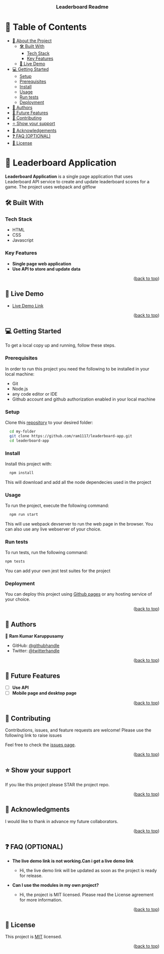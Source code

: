 <a name="readme-top"></a>

<div align="center">

  <h3><b>Leaderboard Readme</b></h3>

</div>

<!-- TABLE OF CONTENTS -->

# 📗 Table of Contents

- [📖 About the Project](#about-project)
  - [🛠 Built With](#built-with)
    - [Tech Stack](#tech-stack)
    - [Key Features](#key-features)
  - [🚀 Live Demo](#live-demo)
- [💻 Getting Started](#getting-started)
  - [Setup](#setup)
  - [Prerequisites](#prerequisites)
  - [Install](#install)
  - [Usage](#usage)
  - [Run tests](#run-tests)
  - [Deployment](#triangular_flag_on_post-deployment)
- [👥 Authors](#authors)
- [🔭 Future Features](#future-features)
- [🤝 Contributing](#contributing)
- [⭐️ Show your support](#support)
- [🙏 Acknowledgements](#acknowledgements)
- [❓ FAQ (OPTIONAL)](#faq)
- [📝 License](#license)


# 📖 Leaderboard Application <a name="about-project"></a>


**Leaderboard Application** is a single page application that uses Leaderboard API service to create and update leaderboard scores for a game. The project uses webpack and gitflow

## 🛠 Built With <a name="built-with"></a>

### Tech Stack <a name="tech-stack"></a>

  <ul>
    <li>HTML</li>
    <li>CSS</li>
    <li>Javascript</li>
  </ul>

<!-- Features -->

### Key Features <a name="key-features"></a>

- **Single page web application**
- **Use API to store and update data**


<p align="right">(<a href="#readme-top">back to top</a>)</p>


## 🚀 Live Demo <a name="live-demo"></a>


- [Live Demo Link](To-be-updated)

<p align="right">(<a href="#readme-top">back to top</a>)</p>

<!-- GETTING STARTED -->

## 💻 Getting Started <a name="getting-started"></a>


To get a local copy up and running, follow these steps.

### Prerequisites

In order to run this project you need the following to be installed in your local machine:
<ul>
<li>Git</li>
<li>Node.js</li>
<li>any code editor or IDE</li>
<li>Github account and github authorization enabled in your local machine</li>
</ul>

### Setup

Clone this [repository](https://github.com/ram1117/leaderboard-app.git) to your desired folder:

```sh
  cd my-folder
  git clone https://github.com/ram1117/leaderboard-app.git
  cd leaderboard-app
```

### Install

Install this project with:

```sh
  npm install
```

This will download and add all the node dependecies used in the project

### Usage

To run the project, execute the following command:


```sh
  npm run start
```
This will use webpack devserver to run the web page in the browser. You can also use any live webserver of your choice.

### Run tests

To run tests, run the following command:

```sh
npm tests
```

You can add your own jest test suites for the project

### Deployment

You can deploy this project using [Github pages](https://docs.github.com/en/pages) or any hosting service of your choice.


<p align="right">(<a href="#readme-top">back to top</a>)</p>

<!-- AUTHORS -->

## 👥 Authors <a name="authors"></a>

👤 **Ram Kumar Karuppusamy**

- GitHub: [@githubhandle](https://github.com/ram1117)
- Twitter: [@twitterhandle](https://twitter.com/ram_karuppusamy)


<p align="right">(<a href="#readme-top">back to top</a>)</p>

<!-- FUTURE FEATURES -->

## 🔭 Future Features <a name="future-features"></a>

- [ ] **Use API**
- [ ] **Mobile page and desktop page**

<p align="right">(<a href="#readme-top">back to top</a>)</p>

<!-- CONTRIBUTING -->

## 🤝 Contributing <a name="contributing"></a>

Contributions, issues, and feature requests are welcome! Please use the following link to raise issues

Feel free to check the [issues page](https://github.com/ram1117/leaderboard-app/issues).

<p align="right">(<a href="#readme-top">back to top</a>)</p>

<!-- SUPPORT -->

## ⭐️ Show your support <a name="support"></a>

If you like this project please STAR the project repo. 

<p align="right">(<a href="#readme-top">back to top</a>)</p>

<!-- ACKNOWLEDGEMENTS -->

## 🙏 Acknowledgments <a name="acknowledgements"></a>

I would like to thank in advance my future collaborators.

<p align="right">(<a href="#readme-top">back to top</a>)</p>

<!-- FAQ (optional) -->

## ❓ FAQ (OPTIONAL) <a name="faq"></a>


- **The live demo link is not working.Can i get a live demo link**

  - Hi, the live demo link will be updated as soon as the project is ready for release.

- **Can I use the modules in my own project?**

  - Hi, the project is MIT licensed. Please read the License agreement for more information.

<p align="right">(<a href="#readme-top">back to top</a>)</p>

<!-- LICENSE -->

## 📝 License <a name="license"></a>

This project is [MIT](./LICENSE) licensed.

<p align="right">(<a href="#readme-top">back to top</a>)</p>
